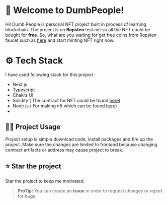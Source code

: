 # 👋 Welcome to DumbPeople!
Hi! Dumb People is personal NFT project built in process of learning blockchain. The project is on **Ropsten** test net so all the NFT could be bought for **free**. So, what are you waiting for get free coins from Ropsten faucet such as [here](https://www.moonborrow.com/) and start minting NFT right now.


# ⚙ Tech Stack
I have used following stack for this project : 
 - Next js
 - Typescript
 - Chakra UI
 - Solidity ( The contract for NFT could be found [here](https://github.com/legitbeep/smart_contracts/blob/main/contracts/efficient_nft.sol))
 - Node js ( For making nft which can be found [here](https://github.com/legitbeep/nft-generator))
 - 

## 👩‍💻 Project Usage
Project setup is simple download code, install packages and fire up the project. Make sure the changes are limited to frontend because changing contract artifacts or address may cause project to break.

## ⭐ Star the project
Star the project to keep me motivated.

> **ProTip:** You can create an **issue** in order to request changes or report for bugs.
